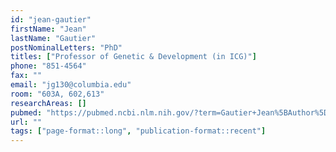 ```yaml
---
id: "jean-gautier"
firstName: "Jean"
lastName: "Gautier"
postNominalLetters: "PhD"
titles: ["Professor of Genetic & Development (in ICG)"]
phone: "851-4564"
fax: ""
email: "jg130@columbia.edu"
room: "603A, 602,613"
researchAreas: []
pubmed: "https://pubmed.ncbi.nlm.nih.gov/?term=Gautier+Jean%5BAuthor%5D&sort=pubdate"
url: ""
tags: ["page-format::long", "publication-format::recent"]
---
```


